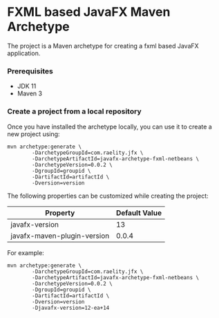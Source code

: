 # FXML based JavaFX Maven Archetype

The project is a Maven archetype for creating a fxml based JavaFX application.

### Prerequisites

* JDK 11
* Maven 3


### Create a project from a local repository

Once you have installed the archetype locally, you can use it to create a new project using:

```
mvn archetype:generate \
        -DarchetypeGroupId=com.raelity.jfx \
        -DarchetypeArtifactId=javafx-archetype-fxml-netbeans \
        -DarchetypeVersion=0.0.2 \
        -DgroupId=groupid \
        -DartifactId=artifactId \
        -Dversion=version
```

The following properties can be customized while creating the project:

| Property                    | Default Value |
| --------------------------- | ------------- |
| javafx-version              | 13            |
| javafx-maven-plugin-version | 0.0.4         |

For example:

```
mvn archetype:generate \
        -DarchetypeGroupId=com.raelity.jfx \
        -DarchetypeArtifactId=javafx-archetype-fxml-netbeans \
        -DarchetypeVersion=0.0.2 \
        -DgroupId=groupid \
        -DartifactId=artifactId \
        -Dversion=version
        -Djavafx-version=12-ea+14
```
